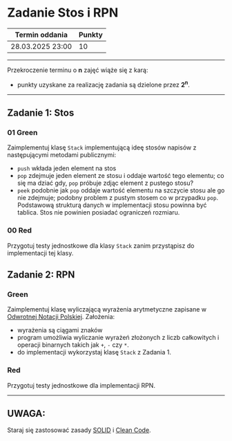 # Zadanie Stos i RPN


| Termin oddania      | Punkty     |
|---------------------|:-----------|
|    28.03.2025 23:00 |   10       |

--- 
Przekroczenie terminu o **n** zajęć wiąże się z karą:
- punkty uzyskane za realizację zadania są dzielone przez **2<sup>n</sup>**.

--- 

## Zadanie 1: Stos

### 01 Green
Zaimplementuj klasę ``Stack`` implementującą ideę stosów napisów z następującymi metodami publicznymi:
- ``push`` wkłada jeden element na stos
- ``pop`` zdejmuje jeden element ze stosu i oddaje wartość tego elementu; co się ma dziać gdy, ``pop`` próbuje 
    zdjąc element z pustego stosu?
- ``peek`` podobnie jak ``pop`` oddaje wartość elementu na szczycie stosu ale go nie zdejmuje; 
    podobny problem z pustym stosem co w przypadku ``pop``.
Podstawową strukturą danych w implementacji stosu powinna być tablica. Stos nie powinien posiadać ograniczeń rozmiaru.

### 00 Red
Przygotuj testy jednostkowe dla klasy ``Stack`` zanim przystąpisz do implementacji tej klasy.

## Zadanie 2: RPN

### Green
Zaimplementuj klasę wyliczającą wyrażenia arytmetyczne zapisane w [Odwrotnej Notacji Polskiej](https://pl.wikipedia.org/wiki/Odwrotna_notacja_polska).
Założenia:
- wyrażenia są ciągami znaków
- program umożliwia wyliczanie wyrażeń złożonych z liczb całkowitych i operacji binarnych takich jak ``+``, ``-`` czy ``*``.
- do implementacji wykorzystaj klasę ``Stack`` z Zadania 1.

### Red
Przygotuj testy jednostkowe dla implementacji RPN.

---

## UWAGA: 
Staraj się zastosować zasady [SOLID](https://www.samouczekprogramisty.pl/solid-czyli-dobre-praktyki-w-programowaniu-obiektowym/)
i [Clean Code](https://cleancoders.com/episode/clean-code-episode-1).
